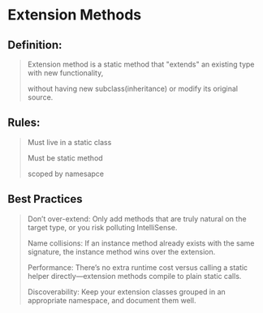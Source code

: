 # Extension Methods

## Definition:
> Extension method is a static method that "extends" an existing type with new functionality,
> 
> without having new subclass(inheritance) or modify its original source.

## Rules:
> Must live in a static class
> 
> Must be static method
> 
> scoped by namesapce

## Best Practices
> Don’t over-extend: Only add methods that are truly natural on the target type, or you risk polluting IntelliSense.
> 
> Name collisions: If an instance method already exists with the same signature, the instance method wins over the extension.
> 
> Performance: There’s no extra runtime cost versus calling a static helper directly—extension methods compile to plain static calls.
> 
> Discoverability: Keep your extension classes grouped in an appropriate namespace, and document them well.